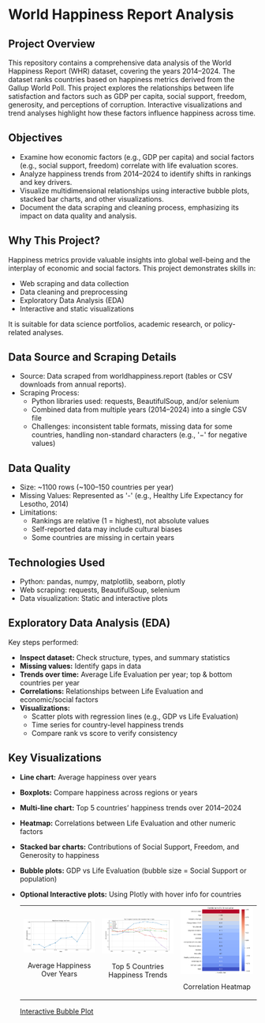 # World Happiness Report Analysis

## Project Overview

This repository contains a comprehensive data analysis of the World Happiness Report (WHR) dataset, covering the years 2014–2024. The dataset ranks countries based on happiness metrics derived from the Gallup World Poll. This project explores the relationships between life satisfaction and factors such as GDP per capita, social support, freedom, generosity, and perceptions of corruption. Interactive visualizations and trend analyses highlight how these factors influence happiness across time.

## Objectives

- Examine how economic factors (e.g., GDP per capita) and social factors (e.g., social support, freedom) correlate with life evaluation scores.
- Analyze happiness trends from 2014–2024 to identify shifts in rankings and key drivers.
- Visualize multidimensional relationships using interactive bubble plots, stacked bar charts, and other visualizations.
- Document the data scraping and cleaning process, emphasizing its impact on data quality and analysis.

## Why This Project?

Happiness metrics provide valuable insights into global well-being and the interplay of economic and social factors. This project demonstrates skills in:

- Web scraping and data collection
- Data cleaning and preprocessing
- Exploratory Data Analysis (EDA)
- Interactive and static visualizations

It is suitable for data science portfolios, academic research, or policy-related analyses.

## Data Source and Scraping Details

- Source: Data scraped from worldhappiness.report (tables or CSV downloads from annual reports).
- Scraping Process:
    - Python libraries used: requests, BeautifulSoup, and/or selenium
    - Combined data from multiple years (2014–2024) into a single CSV file
    - Challenges: inconsistent table formats, missing data for some countries, handling non-standard characters (e.g., '−' for negative values)
 
## Data Quality

- Size: ~1100 rows (~100–150 countries per year)
- Missing Values: Represented as '-' (e.g., Healthy Life Expectancy for Lesotho, 2014)
- Limitations:
    - Rankings are relative (1 = highest), not absolute values
    - Self-reported data may include cultural biases
    - Some countries are missing in certain years
## Technologies Used

- Python: pandas, numpy, matplotlib, seaborn, plotly
- Web scraping: requests, BeautifulSoup, selenium
- Data visualization: Static and interactive plots

## Exploratory Data Analysis (EDA)

Key steps performed:

- **Inspect dataset:** Check structure, types, and summary statistics  
- **Missing values:** Identify gaps in data  
- **Trends over time:** Average Life Evaluation per year; top & bottom countries per year  
- **Correlations:** Relationships between Life Evaluation and economic/social factors  
- **Visualizations:**  
    - Scatter plots with regression lines (e.g., GDP vs Life Evaluation)  
    - Time series for country-level happiness trends  
    - Compare rank vs score to verify consistency

## Key Visualizations

- **Line chart:** Average happiness over years  
- **Boxplots:** Compare happiness across regions or years  
- **Multi-line chart:** Top 5 countries’ happiness trends over 2014–2024  
- **Heatmap:** Correlations between Life Evaluation and other numeric factors  
- **Stacked bar charts:** Contributions of Social Support, Freedom, and Generosity to happiness  
- **Bubble plots:** GDP vs Life Evaluation (bubble size = Social Support or population)  
- **Optional Interactive plots:** Using Plotly with hover info for countries

  <table>
  <tr>
    <td>
      <img src="Images/Happiness_avg_years.png" alt="Average Happiness Over Years" width="300"/>
      <p style="text-align:center;">Average Happiness Over Years</p>
    </td>
    <td>
      <img src="Images/plots_hue.png" alt="Top 5 Countries Happiness" width="300"/>
      <p style="text-align:center;">Top 5 Countries Happiness Trends</p>
    </td>
    <td>
      <img src="Images/Corolation_Life_evluation.png" alt="Correlation Heatmap" width="300"/>
      <p style="text-align:center;">Correlation Heatmap</p>
    </td>
  </tr>
</table>

[Interactive Bubble Plot](interactive/bubble_plot.html)
